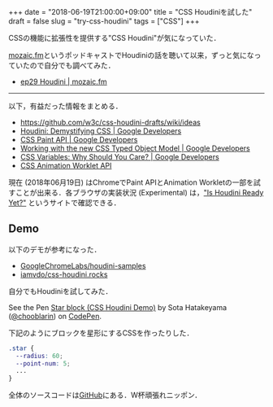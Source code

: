 +++
date = "2018-06-19T21:00:00+09:00"
title = "CSS Houdiniを試した"
draft = false
slug = "try-css-houdini"
tags = ["CSS"]
+++

CSSの機能に拡張性を提供する"CSS Houdini"が気になっていた．

[mozaic.fm](https://mozaic.fm)というポッドキャストでHoudiniの話を聴いて以来，ずっと気になっていたので自分でも調べてみた．

- [ep29 Houdini | mozaic.fm](https://mozaic.fm/episodes/29/houdini.html)

---

以下，有益だった情報をまとめる．

- https://github.com/w3c/css-houdini-drafts/wiki/ideas
- [Houdini: Demystifying CSS  | Google Developers](https://developers.google.com/web/updates/2016/05/houdini)
- [CSS Paint API  | Google Developers](https://developers.google.com/web/updates/2018/01/paintapi)
- [Working with the new CSS Typed Object Model  | Google Developers](https://developers.google.com/web/updates/2018/03/cssom)
- [CSS Variables: Why Should You Care?  | Google Developers](https://developers.google.com/web/updates/2016/02/css-variables-why-should-you-care)
- [CSS Animation Worklet API](https://wicg.github.io/animation-worklet/)

現在 (2018年06月19日) はChromeでPaint APIとAnimation Workletの一部を試すことが出来る．各ブラウザの実装状況 (Experimental) は，["Is Houdini Ready Yet?"](https://ishoudinireadyyet.com/) というサイトで確認できる．

## Demo

以下のデモが参考になった．

- [GoogleChromeLabs/houdini-samples](https://github.com/GoogleChromeLabs/houdini-samples)
- [iamvdo/css-houdini.rocks](https://github.com/iamvdo/css-houdini.rocks)

自分でもHoudiniを試してみた．

<p data-height="300" data-theme-id="0" data-slug-hash="VdyJQE" data-default-tab="js,result" data-user="chooblarin" data-embed-version="2" data-pen-title="Star block (CSS Houdini Demo)" class="codepen">See the Pen <a href="https://codepen.io/chooblarin/pen/VdyJQE/">Star block (CSS Houdini Demo)</a> by Sota Hatakeyama (<a href="https://codepen.io/chooblarin">@chooblarin</a>) on <a href="https://codepen.io">CodePen</a>.</p>
<script async src="https://static.codepen.io/assets/embed/ei.js"></script>

下記のようにブロックを星形にするCSSを作ったりした．

```css
.star {
  --radius: 60;
  --point-num: 5;
  ...
}
```

全体のソースコードは[GitHub](https://github.com/chooblarin/fun-with-css-houdini)にある．W杯頑張れニッポン．
